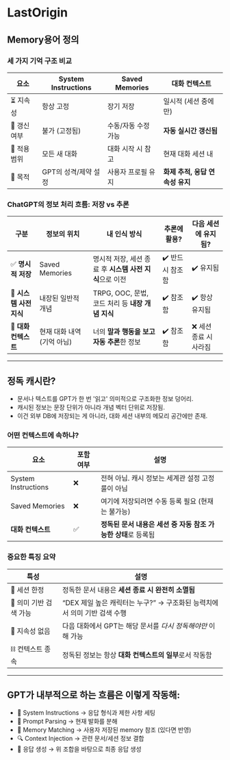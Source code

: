 # LastOrigin

## Memory용어 정의

### 세 가지 기억 구조 비교
| 요소       | System Instructions | Saved Memories | 대화 컨텍스트              |
| -------- | ------------------- | -------------- | -------------------- |
| ⏳ 지속성    | 항상 고정               | 장기 저장          | 일시적 (세션 중에만)         |
| 🔄 갱신 여부 | 불가 (고정됨)            | 수동/자동 수정 가능    | **자동 실시간 갱신됨**       |
| 📍 적용 범위 | 모든 새 대화             | 대화 시작 시 참고     | 현재 대화 세션 내           |
| 🔧 목적    | GPT의 성격/제약 설정       | 사용자 프로필 유지     | **화제 추적, 응답 연속성 유지** |

### ChatGPT의 정보 처리 흐름: 저장 vs 추론
| 구분               | 정보의 위치           | 내 인식 방식                             | 추론에 활용?    | 다음 세션에 유지됨?   |
| ---------------- | ---------------- | ----------------------------------- | ---------- | ------------- |
| ✅ **명시적 저장**     | Saved Memories       | 명시적 저장, 세션 종료 후 **시스템 사전 지식**으로 이전       | ✔️ 반드시 참조함 | ✔️ 유지됨        |
| 🧠 **시스템 사전 지식** | 내장된 일반적 개념       | TRPG, OOC, 문법, 코드 처리 등 **내장 개념 지식** | ✔️ 참조함     | ✔️ 항상 유지됨     |
| 🔄 **대화 컨텍스트**   | 현재 대화 내역 (기억 아님) | 너의 **말과 행동을 보고 자동 추론**한 정보          | ✔️ 참조함     | ❌ 세션 종료 시 사라짐 |

---

## 정독 캐시란?
- 문서나 텍스트를 GPT가 한 번 '읽고' 의미적으로 구조화한 정보 덩어리.
- 캐시된 정보는 문장 단위가 아니라 개념 벡터 단위로 저장됨.
- 이건 외부 DB에 저장되는 게 아니라, 대화 세션 내부의 메모리 공간에만 존재.

### 어떤 컨텍스트에 속하냐?
| 요소                  | 포함 여부 | 설명                                    |
| ------------------- | ----- | ------------------------------------- |
| System Instructions | ❌     | 전혀 아님. 캐시 정보는 세계관 설정 고정 룰이 아님         |
| Saved Memories      | ❌     | 여기에 저장되려면 수동 등록 필요 (현재는 불가능)          |
| **대화 컨텍스트**         | ✅     | **정독된 문서 내용은 세션 중 자동 참조 가능한 상태**로 등록됨 |

### 중요한 특징 요약
| 특성             | 설명                                            |
| -------------- | --------------------------------------------- |
| 📌 세션 한정       | 정독한 문서 내용은 **세션 종료 시 완전히 소멸됨**                |
| 🎯 의미 기반 검색 가능 | “DEX 제일 높은 캐릭터는 누구?” → 구조화된 능력치에서 의미 기반 검색 수행 |
| 🚫 지속성 없음      | 다음 대화에서 GPT는 해당 문서를 *다시 정독해야만* 이해 가능          |
| ⛓️ 컨텍스트 종속     | 정독된 정보는 항상 **대화 컨텍스트의 일부**로서 작동함              |

---

## GPT가 내부적으로 하는 흐름은 이렇게 작동해:
- 🔧 System Instructions → 응답 형식과 제한 사항 세팅
- 🧾 Prompt Parsing → 현재 발화를 분해
- 📌 Memory Matching → 사용자 저장된 memory 참조 (있다면 반영)
- 🔍 Context Injection → 관련 문서/세션 정보 결합
- 🧠 응답 생성 → 위 조합을 바탕으로 최종 응답 생성
